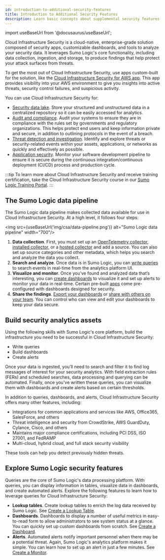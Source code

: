 ```yaml
---
id: introduction-to-additional-security-features
title: Introduction to Additional Security Features
description: Learn basic concepts about supplemental security features of Sumo Logic. 
---
```


import useBaseUrl from '@docusaurus/useBaseUrl';

Cloud Infrastructure Security is a cloud-native, enterprise-grade solution composed of security apps, customizable dashboards, and tools to analyze your security data. It leverages Sumo Logic's core functionality, including data collection, ingestion, and storage, to produce findings that help protect your attack surfaces from threats.

To get the most out of Cloud Infrastructure Security, use apps custom-built for the solution, like the [Cloud Infrastructure Security for AWS app](/docs/integrations/amazon-aws/cloud-infrastructure-security-for-aws/). This app provides visibility into your AWS environment to give you insights into active threats, security control failures, and suspicious activity. 

You can use Cloud Infrastructure Security for:
* [Security data lake](/docs/cloud-infrastructure-security/data-lake/). Store your structured and unstructured data in a centralized repository so it can be easily accessed for analytics.
* [Audit and compliance](/docs/cloud-infrastructure-security/audit-and-compliance/). Audit your systems to ensure they are in compliance with the rules set by governments and regulatory organizations. This helps protect end users and keep information private and secure, in addition to outlining protocols in the event of a breach.
* [Threat detection and investigation](/docs/cloud-infrastructure-security/threat-detection-and-investigation/). Identify and explore threats or security-related events within your assets, applications, or networks as quickly and effectively as possible.
* [Application security](/docs/cloud-infrastructure-security/application-security/). Monitor your software development pipeline to ensure it is secure during the continuous integration/continuous deployment (CI/CD) process and production cycle.

:::tip
To learn more about Cloud Infrastructure Security and receive training certification, take the Cloud Infrastructure Security course in our [Sumo Logic Training Portal](/docs/get-started/training-certification-faq).
:::

## The Sumo Logic data pipeline

The Sumo Logic data pipeline makes collected data available for use in Cloud Infrastructure Security. At a high level, it follows four steps:

<img src={useBaseUrl('img/csa/data-pipeline.png')} alt="Sumo Logic data pipeline" width="700"/>

1. **Data collection**. First, you must set up an [OpenTelemetry collector](/docs/send-data/opentelemetry-collector), [installed collector](/docs/send-data/installed-collectors), or a [hosted collector](/docs/send-data/hosted-collectors) and add a source. You can also set up source categories and other metadata, which helps you search and analyze the data you collect.
2. **Search and analyze**. Once data is in Sumo Logic, you can [write queries](/docs/search/get-started-with-search) to search events in real-time from the analytics platform UI.
3. **Visualize and monitor**. Once you’ve found and analyzed data that’s interesting, you can [create dashboards](/docs/dashboards/create-dashboard-new) to visualize it and set up alerts to monitor your data in real-time. Certain pre-built [apps](/docs/integrations) come pre-configured with dashboards designed for security.
4. **Share the findings**. [Export your dashboards](/docs/dashboards/export-dashboard-new) or [share with others on your team](/docs/dashboards/share-dashboard-new). You can control who can view and edit your dashboards to keep your data secure.

## Build security analytics assets

Using the following skills with Sumo Logic's core platform, build the infrastructure you need to be successful in Cloud Infrastructure Security:
* Write queries
* Build dashboards
* Create alerts

Once your data is ingested, you’ll need to search and filter it to find log messages of interest for your security analytics. With field extraction rules (FERs) and scheduled searches, data processing and querying can be automated. Finally, once you've written these queries, you can visualize them with dashboards and create alerts based on certain thresholds.

In addition to queries, dashboards, and alerts, Cloud Infrastructure Security offers many other features, including:
* Integrations for common applications and services like AWS, Office365, SalesForce, and others
* Threat intelligence and security from CrowdStrike, AWS GuardDuty, Cylance, Cisco, and others
* Maintains major compliance certifications, including PCI DSS, ISO 27001, and FedRAMP
* Multi-cloud, hybrid cloud, and full stack security visibility

These tools can help you detect previously hidden threats.

## Explore Sumo Logic security features

Queries are the core of Sumo Logic's data processing platform. With queries, you can display information in tables, visualize data in dashboards, and create automated alerts. Explore the following features to learn how to leverage queries for Cloud Infrastructure Security:
* **Lookup tables**. Create lookup tables to enrich the log data received by Sumo Logic. See [Create a Lookup Table](/docs/search/lookup-tables/create-lookup-table/).
* **Dashboards**. Dashboards to display a number of useful metrics in easy-to-read form to allow administrators to see system status at a glance. You can quickly set up custom dashboards from scratch. See [Create a Dashboard](/docs/dashboards/create-dashboard-new/).
* **Alerts**. Automated alerts notify important personnel when there may be a potential threat. Again, Sumo Logic's analytics platform makes it simple. You can learn how to set up an alert in just a few minutes. See [Create a Monitor](/docs/alerts/monitors/create-monitor/).
